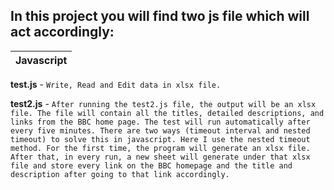 ## In this project you will find two js file which will act accordingly:

|Javascript|
|--|

**test.js** - `Write, Read and Edit data in xlsx file.`

**test2.js** - `After running the test2.js file, the output will be an xlsx file. The file will contain all the titles, detailed descriptions, and links from the BBC home page. The test will run automatically after every five minutes. There are two ways (timeout interval and nested timeout) to solve this in javascript. Here I use the nested timeout method. For the first time, the program will generate an xlsx file. After that, in every run, a new sheet will generate under that xlsx file and store every link on the BBC homepage and the title and description after going to that link accordingly.`
